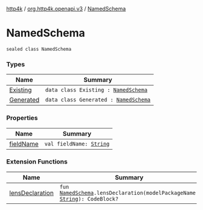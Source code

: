 [http4k](../../index.md) / [org.http4k.openapi.v3](../index.md) / [NamedSchema](./index.md)

# NamedSchema

`sealed class NamedSchema`

### Types

| Name | Summary |
|---|---|
| [Existing](-existing/index.md) | `data class Existing : `[`NamedSchema`](./index.md) |
| [Generated](-generated/index.md) | `data class Generated : `[`NamedSchema`](./index.md) |

### Properties

| Name | Summary |
|---|---|
| [fieldName](field-name.md) | `val fieldName: `[`String`](https://kotlinlang.org/api/latest/jvm/stdlib/kotlin/-string/index.html) |

### Extension Functions

| Name | Summary |
|---|---|
| [lensDeclaration](../../org.http4k.poet/lens-declaration.md) | `fun `[`NamedSchema`](./index.md)`.lensDeclaration(modelPackageName: `[`String`](https://kotlinlang.org/api/latest/jvm/stdlib/kotlin/-string/index.html)`): CodeBlock?` |
